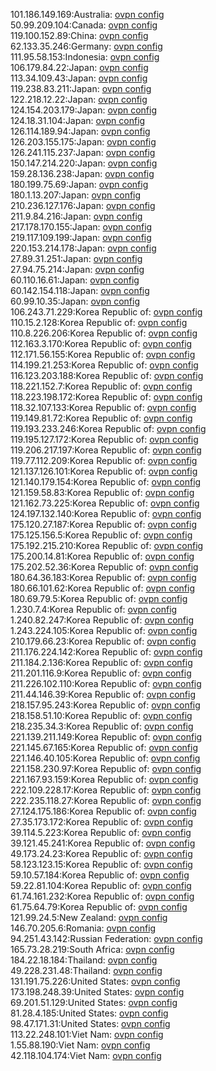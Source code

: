 101.186.149.169:Australia: [ovpn config](vpn/101_186_149_169.ovpn)  
50.99.209.104:Canada: [ovpn config](vpn/50_99_209_104.ovpn)  
119.100.152.89:China: [ovpn config](vpn/119_100_152_89.ovpn)  
62.133.35.246:Germany: [ovpn config](vpn/62_133_35_246.ovpn)  
111.95.58.153:Indonesia: [ovpn config](vpn/111_95_58_153.ovpn)  
106.179.84.22:Japan: [ovpn config](vpn/106_179_84_22.ovpn)  
113.34.109.43:Japan: [ovpn config](vpn/113_34_109_43.ovpn)  
119.238.83.211:Japan: [ovpn config](vpn/119_238_83_211.ovpn)  
122.218.12.22:Japan: [ovpn config](vpn/122_218_12_22.ovpn)  
124.154.203.179:Japan: [ovpn config](vpn/124_154_203_179.ovpn)  
124.18.31.104:Japan: [ovpn config](vpn/124_18_31_104.ovpn)  
126.114.189.94:Japan: [ovpn config](vpn/126_114_189_94.ovpn)  
126.203.155.175:Japan: [ovpn config](vpn/126_203_155_175.ovpn)  
126.241.115.237:Japan: [ovpn config](vpn/126_241_115_237.ovpn)  
150.147.214.220:Japan: [ovpn config](vpn/150_147_214_220.ovpn)  
159.28.136.238:Japan: [ovpn config](vpn/159_28_136_238.ovpn)  
180.199.75.69:Japan: [ovpn config](vpn/180_199_75_69.ovpn)  
180.1.13.207:Japan: [ovpn config](vpn/180_1_13_207.ovpn)  
210.236.127.176:Japan: [ovpn config](vpn/210_236_127_176.ovpn)  
211.9.84.216:Japan: [ovpn config](vpn/211_9_84_216.ovpn)  
217.178.170.155:Japan: [ovpn config](vpn/217_178_170_155.ovpn)  
219.117.109.199:Japan: [ovpn config](vpn/219_117_109_199.ovpn)  
220.153.214.178:Japan: [ovpn config](vpn/220_153_214_178.ovpn)  
27.89.31.251:Japan: [ovpn config](vpn/27_89_31_251.ovpn)  
27.94.75.214:Japan: [ovpn config](vpn/27_94_75_214.ovpn)  
60.110.16.61:Japan: [ovpn config](vpn/60_110_16_61.ovpn)  
60.142.154.118:Japan: [ovpn config](vpn/60_142_154_118.ovpn)  
60.99.10.35:Japan: [ovpn config](vpn/60_99_10_35.ovpn)  
106.243.71.229:Korea Republic of: [ovpn config](vpn/106_243_71_229.ovpn)  
110.15.2.128:Korea Republic of: [ovpn config](vpn/110_15_2_128.ovpn)  
110.8.226.206:Korea Republic of: [ovpn config](vpn/110_8_226_206.ovpn)  
112.163.3.170:Korea Republic of: [ovpn config](vpn/112_163_3_170.ovpn)  
112.171.56.155:Korea Republic of: [ovpn config](vpn/112_171_56_155.ovpn)  
114.199.21.253:Korea Republic of: [ovpn config](vpn/114_199_21_253.ovpn)  
116.123.203.188:Korea Republic of: [ovpn config](vpn/116_123_203_188.ovpn)  
118.221.152.7:Korea Republic of: [ovpn config](vpn/118_221_152_7.ovpn)  
118.223.198.172:Korea Republic of: [ovpn config](vpn/118_223_198_172.ovpn)  
118.32.107.133:Korea Republic of: [ovpn config](vpn/118_32_107_133.ovpn)  
119.149.81.72:Korea Republic of: [ovpn config](vpn/119_149_81_72.ovpn)  
119.193.233.246:Korea Republic of: [ovpn config](vpn/119_193_233_246.ovpn)  
119.195.127.172:Korea Republic of: [ovpn config](vpn/119_195_127_172.ovpn)  
119.206.217.197:Korea Republic of: [ovpn config](vpn/119_206_217_197.ovpn)  
119.77.112.209:Korea Republic of: [ovpn config](vpn/119_77_112_209.ovpn)  
121.137.126.101:Korea Republic of: [ovpn config](vpn/121_137_126_101.ovpn)  
121.140.179.154:Korea Republic of: [ovpn config](vpn/121_140_179_154.ovpn)  
121.159.58.83:Korea Republic of: [ovpn config](vpn/121_159_58_83.ovpn)  
121.162.73.225:Korea Republic of: [ovpn config](vpn/121_162_73_225.ovpn)  
124.197.132.140:Korea Republic of: [ovpn config](vpn/124_197_132_140.ovpn)  
175.120.27.187:Korea Republic of: [ovpn config](vpn/175_120_27_187.ovpn)  
175.125.156.5:Korea Republic of: [ovpn config](vpn/175_125_156_5.ovpn)  
175.192.215.210:Korea Republic of: [ovpn config](vpn/175_192_215_210.ovpn)  
175.200.14.81:Korea Republic of: [ovpn config](vpn/175_200_14_81.ovpn)  
175.202.52.36:Korea Republic of: [ovpn config](vpn/175_202_52_36.ovpn)  
180.64.36.183:Korea Republic of: [ovpn config](vpn/180_64_36_183.ovpn)  
180.66.101.62:Korea Republic of: [ovpn config](vpn/180_66_101_62.ovpn)  
180.69.79.5:Korea Republic of: [ovpn config](vpn/180_69_79_5.ovpn)  
1.230.7.4:Korea Republic of: [ovpn config](vpn/1_230_7_4.ovpn)  
1.240.82.247:Korea Republic of: [ovpn config](vpn/1_240_82_247.ovpn)  
1.243.224.105:Korea Republic of: [ovpn config](vpn/1_243_224_105.ovpn)  
210.179.66.23:Korea Republic of: [ovpn config](vpn/210_179_66_23.ovpn)  
211.176.224.142:Korea Republic of: [ovpn config](vpn/211_176_224_142.ovpn)  
211.184.2.136:Korea Republic of: [ovpn config](vpn/211_184_2_136.ovpn)  
211.201.116.9:Korea Republic of: [ovpn config](vpn/211_201_116_9.ovpn)  
211.226.102.110:Korea Republic of: [ovpn config](vpn/211_226_102_110.ovpn)  
211.44.146.39:Korea Republic of: [ovpn config](vpn/211_44_146_39.ovpn)  
218.157.95.243:Korea Republic of: [ovpn config](vpn/218_157_95_243.ovpn)  
218.158.51.10:Korea Republic of: [ovpn config](vpn/218_158_51_10.ovpn)  
218.235.34.3:Korea Republic of: [ovpn config](vpn/218_235_34_3.ovpn)  
221.139.211.149:Korea Republic of: [ovpn config](vpn/221_139_211_149.ovpn)  
221.145.67.165:Korea Republic of: [ovpn config](vpn/221_145_67_165.ovpn)  
221.146.40.105:Korea Republic of: [ovpn config](vpn/221_146_40_105.ovpn)  
221.158.230.97:Korea Republic of: [ovpn config](vpn/221_158_230_97.ovpn)  
221.167.93.159:Korea Republic of: [ovpn config](vpn/221_167_93_159.ovpn)  
222.109.228.17:Korea Republic of: [ovpn config](vpn/222_109_228_17.ovpn)  
222.235.118.27:Korea Republic of: [ovpn config](vpn/222_235_118_27.ovpn)  
27.124.175.186:Korea Republic of: [ovpn config](vpn/27_124_175_186.ovpn)  
27.35.173.172:Korea Republic of: [ovpn config](vpn/27_35_173_172.ovpn)  
39.114.5.223:Korea Republic of: [ovpn config](vpn/39_114_5_223.ovpn)  
39.121.45.241:Korea Republic of: [ovpn config](vpn/39_121_45_241.ovpn)  
49.173.24.23:Korea Republic of: [ovpn config](vpn/49_173_24_23.ovpn)  
58.123.123.15:Korea Republic of: [ovpn config](vpn/58_123_123_15.ovpn)  
59.10.57.184:Korea Republic of: [ovpn config](vpn/59_10_57_184.ovpn)  
59.22.81.104:Korea Republic of: [ovpn config](vpn/59_22_81_104.ovpn)  
61.74.161.232:Korea Republic of: [ovpn config](vpn/61_74_161_232.ovpn)  
61.75.64.79:Korea Republic of: [ovpn config](vpn/61_75_64_79.ovpn)  
121.99.24.5:New Zealand: [ovpn config](vpn/121_99_24_5.ovpn)  
146.70.205.6:Romania: [ovpn config](vpn/146_70_205_6.ovpn)  
94.251.43.142:Russian Federation: [ovpn config](vpn/94_251_43_142.ovpn)  
165.73.28.219:South Africa: [ovpn config](vpn/165_73_28_219.ovpn)  
184.22.18.184:Thailand: [ovpn config](vpn/184_22_18_184.ovpn)  
49.228.231.48:Thailand: [ovpn config](vpn/49_228_231_48.ovpn)  
131.191.75.226:United States: [ovpn config](vpn/131_191_75_226.ovpn)  
173.198.248.39:United States: [ovpn config](vpn/173_198_248_39.ovpn)  
69.201.51.129:United States: [ovpn config](vpn/69_201_51_129.ovpn)  
81.28.4.185:United States: [ovpn config](vpn/81_28_4_185.ovpn)  
98.47.171.31:United States: [ovpn config](vpn/98_47_171_31.ovpn)  
113.22.248.101:Viet Nam: [ovpn config](vpn/113_22_248_101.ovpn)  
1.55.88.190:Viet Nam: [ovpn config](vpn/1_55_88_190.ovpn)  
42.118.104.174:Viet Nam: [ovpn config](vpn/42_118_104_174.ovpn)  
